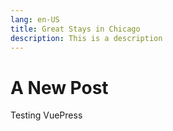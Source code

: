 ```yaml
---
lang: en-US
title: Great Stays in Chicago
description: This is a description
---
```


# A New Post

Testing VuePress